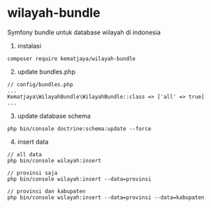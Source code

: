 # wilayah-bundle
Symfony bundle untuk database wilayah di indonesia
1. instalasi
```
composer require kematjaya/wilayah-bundle
```
2. update bundles.php
```
// config/bundles.php
...
Kematjaya\WilayahBundle\WilayahBundle::class => ['all' => true]
...
```
3. update database schema
```
php bin/console doctrine:schema:update --force
```
4. insert data
```
// all data
php bin/console wilayah:insert

// provinsi saja
php bin/console wilayah:insert --data=provinsi

// provinsi dan kabupaten
php bin/console wilayah:insert --data=provinsi --data=kabupaten
```
